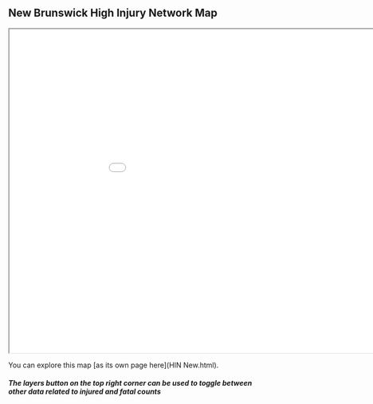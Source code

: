 ## New Brunswick High Injury Network Map

<iframe src="HIN New.html" height="650" width="1000"></iframe>

You can explore this map [as its own page here](HIN New.html). 

##### The layers button on the top right corner can be used to toggle between other data related to injured and fatal counts
